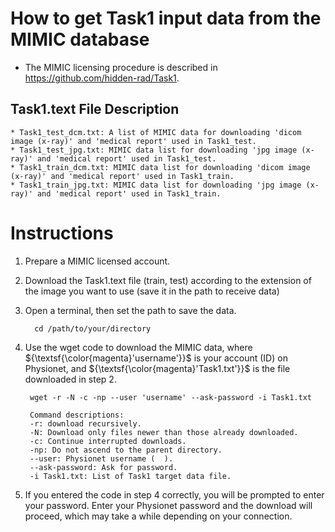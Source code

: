 # How to get Task1 input data from the MIMIC database

- The MIMIC licensing procedure is described in https://github.com/hidden-rad/Task1. 

## Task1.text File Description<br/>
	* Task1_test_dcm.txt: A list of MIMIC data for downloading 'dicom image (x-ray)' and 'medical report' used in Task1_test.
	* Task1_test_jpg.txt: MIMIC data list for downloading 'jpg image (x-ray)' and 'medical report' used in Task1_test.
	* Task1_train_dcm.txt: MIMIC data list for downloading 'dicom image (x-ray)' and 'medical report' used in Task1_train.
	* Task1_train_jpg.txt: MIMIC data list for downloading 'jpg image (x-ray)' and 'medical report' used in Task1_train.

# Instructions

1. Prepare a MIMIC licensed account.

2. Download the Task1.text file (train, test) according to the extension of the image you want to use (save it in the path to receive data)

3. Open a terminal, then set the path to save the data.
	>
		 cd /path/to/your/directory

4. Use the wget code to download the MIMIC data, where ${\textsf{\color{magenta}'username'}}$ is your account (ID) on Physionet, and ${\textsf{\color{magenta}'Task1.txt'}}$ is the file downloaded in step 2.

	>
		wget -r -N -c -np --user 'username' --ask-password -i Task1.txt
	
	> 
	
		Command descriptions:
		-r: download recursively.
		-N: Download only files newer than those already downloaded.
		-c: Continue interrupted downloads.
		-np: Do not ascend to the parent directory.
		--user: Physionet username (  ).
		--ask-password: Ask for password.
		-i Task1.txt: List of Task1 target data file.

5. If you entered the code in step 4 correctly, you will be prompted to enter your password. Enter your Physionet password and the download will proceed, which may take a while depending on your connection.


